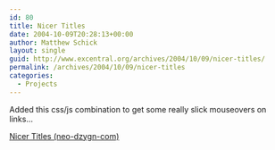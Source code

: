 ```yaml
---
id: 80
title: Nicer Titles
date: 2004-10-09T20:28:13+00:00
author: Matthew Schick
layout: single
guid: http://www.excentral.org/archives/2004/10/09/nicer-titles/
permalink: /archives/2004/10/09/nicer-titles
categories:
  - Projects
---
```

Added this css/js combination to get some really slick mouseovers on links...

<a href="http://neo.dzygn.com/archive/2003/12/nicer-titles">Nicer Titles (neo-dzygn-com)</a>
